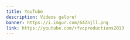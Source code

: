 ```yaml
---
title: YouTube
description: Videos galore!
banner: https://i.imgur.com/64Znjll.png
link: https://youtube.com/+fvcproductions2013
---
```

